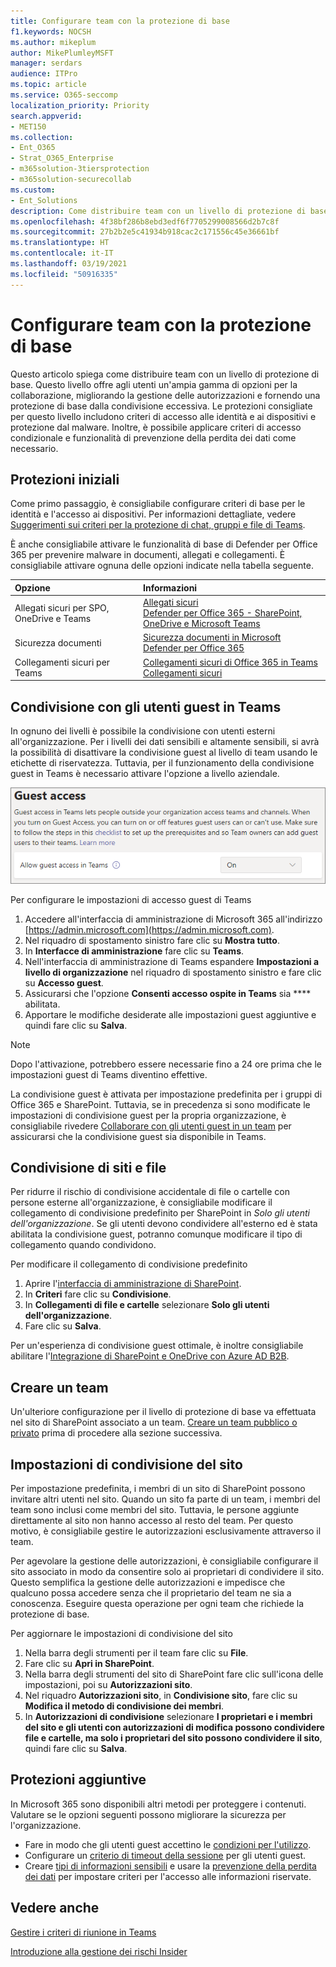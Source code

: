 ```yaml
---
title: Configurare team con la protezione di base
f1.keywords: NOCSH
ms.author: mikeplum
author: MikePlumleyMSFT
manager: serdars
audience: ITPro
ms.topic: article
ms.service: O365-seccomp
localization_priority: Priority
search.appverid:
- MET150
ms.collection:
- Ent_O365
- Strat_O365_Enterprise
- m365solution-3tiersprotection
- m365solution-securecollab
ms.custom:
- Ent_Solutions
description: Come distribuire team con un livello di protezione di base.
ms.openlocfilehash: 4f38bf286b8ebd3edf6f7705299008566d2b7c8f
ms.sourcegitcommit: 27b2b2e5c41934b918cac2c171556c45e36661bf
ms.translationtype: HT
ms.contentlocale: it-IT
ms.lasthandoff: 03/19/2021
ms.locfileid: "50916335"
---
```

# <a name="configure-teams-with-baseline-protection"></a>Configurare team con la protezione di base

Questo articolo spiega come distribuire team con un livello di protezione di base. Questo livello offre agli utenti un'ampia gamma di opzioni per la collaborazione, migliorando la gestione delle autorizzazioni e fornendo una protezione di base dalla condivisione eccessiva. Le protezioni consigliate per questo livello includono criteri di accesso alle identità e ai dispositivi e protezione dal malware. Inoltre, è possibile applicare criteri di accesso condizionale e funzionalità di prevenzione della perdita dei dati come necessario.

## <a name="initial-protections"></a>Protezioni iniziali

Come primo passaggio, è consigliabile configurare criteri di base per le identità e l'accesso ai dispositivi. Per informazioni dettagliate, vedere [Suggerimenti sui criteri per la protezione di chat, gruppi e file di Teams](../security/office-365-security/teams-access-policies.md).

È anche consigliabile attivare le funzionalità di base di Defender per Office 365 per prevenire malware in documenti, allegati e collegamenti. È consigliabile attivare ognuna delle opzioni indicate nella tabella seguente.

|Opzione|Informazioni|
|:------|:-----------|
|Allegati sicuri per SPO, OneDrive e Teams|[Allegati sicuri](../security/office-365-security/atp-safe-attachments.md)<br>[Defender per Office 365 - SharePoint, OneDrive e Microsoft Teams](../security/office-365-security/atp-for-spo-odb-and-teams.md)|
|Sicurezza documenti|[Sicurezza documenti in Microsoft Defender per Office 365](../security/office-365-security/safe-docs.md)|
|Collegamenti sicuri per Teams|[Collegamenti sicuri di Office 365 in Teams](../security/office-365-security/atp-safe-links.md#safe-links-settings-for-microsoft-teamssafe-links-settings-for-microsoft-teams)<br>[Collegamenti sicuri](../security/office-365-security/atp-safe-links.md)|

## <a name="teams-guest-sharing"></a>Condivisione con gli utenti guest in Teams

In ognuno dei livelli è possibile la condivisione con utenti esterni all'organizzazione. Per i livelli dei dati sensibili e altamente sensibili, si avrà la possibilità di disattivare la condivisione guest al livello di team usando le etichette di riservatezza. Tuttavia, per il funzionamento della condivisione guest in Teams è necessario attivare l'opzione a livello aziendale.

![Screenshot dell'opzione di accesso guest in Teams](../media/teams-guest-access-toggle-on.png)

Per configurare le impostazioni di accesso guest di Teams

1. Accedere all'interfaccia di amministrazione di Microsoft 365 all'indirizzo [https://admin.microsoft.com](https://admin.microsoft.com).
2. Nel riquadro di spostamento sinistro fare clic su **Mostra tutto**.
3. In **Interfacce di amministrazione** fare clic su **Teams**.
4. Nell'interfaccia di amministrazione di Teams espandere **Impostazioni a livello di organizzazione** nel riquadro di spostamento sinistro e fare clic su **Accesso guest**.
5. Assicurarsi che l'opzione **Consenti accesso ospite in Teams** sia **** abilitata.
6. Apportare le modifiche desiderate alle impostazioni guest aggiuntive e quindi fare clic su **Salva**.

> [!NOTE]
> Dopo l'attivazione, potrebbero essere necessarie fino a 24 ore prima che le impostazioni guest di Teams diventino effettive.

La condivisione guest è attivata per impostazione predefinita per i gruppi di Office 365 e SharePoint. Tuttavia, se in precedenza si sono modificate le impostazioni di condivisione guest per la propria organizzazione, è consigliabile rivedere [Collaborare con gli utenti guest in un team](./collaborate-as-team.md) per assicurarsi che la condivisione guest sia disponibile in Teams.

## <a name="site-and-file-sharing"></a>Condivisione di siti e file

Per ridurre il rischio di condivisione accidentale di file o cartelle con persone esterne all'organizzazione, è consigliabile modificare il collegamento di condivisione predefinito per SharePoint in *Solo gli utenti dell'organizzazione*. Se gli utenti devono condividere all'esterno ed è stata abilitata la condivisione guest, potranno comunque modificare il tipo di collegamento quando condividono.

Per modificare il collegamento di condivisione predefinito
1. Aprire l'[interfaccia di amministrazione di SharePoint](https://admin.microsoft.com/sharepoint).
2. In **Criteri** fare clic su **Condivisione**.
3. In **Collegamenti di file e cartelle** selezionare **Solo gli utenti dell'organizzazione**.
4. Fare clic su **Salva**.

Per un'esperienza di condivisione guest ottimale, è inoltre consigliabile abilitare l'[Integrazione di SharePoint e OneDrive con Azure AD B2B](/sharepoint/sharepoint-azureb2b-integration-preview).

## <a name="create-a-team"></a>Creare un team

Un'ulteriore configurazione per il livello di protezione di base va effettuata nel sito di SharePoint associato a un team. [Creare un team pubblico o privato](https://support.office.com/article/174adf5f-846b-4780-b765-de1a0a737e2b) prima di procedere alla sezione successiva.

## <a name="site-sharing-settings"></a>Impostazioni di condivisione del sito

Per impostazione predefinita, i membri di un sito di SharePoint possono invitare altri utenti nel sito. Quando un sito fa parte di un team, i membri del team sono inclusi come membri del sito. Tuttavia, le persone aggiunte direttamente al sito non hanno accesso al resto del team. Per questo motivo, è consigliabile gestire le autorizzazioni esclusivamente attraverso il team.

Per agevolare la gestione delle autorizzazioni, è consigliabile configurare il sito associato in modo da consentire solo ai proprietari di condividere il sito. Questo semplifica la gestione delle autorizzazioni e impedisce che qualcuno possa accedere senza che il proprietario del team ne sia a conoscenza. Eseguire questa operazione per ogni team che richiede la protezione di base.

Per aggiornare le impostazioni di condivisione del sito
1. Nella barra degli strumenti per il team fare clic su **File**.
2. Fare clic su **Apri in SharePoint**.
3. Nella barra degli strumenti del sito di SharePoint fare clic sull'icona delle impostazioni, poi su **Autorizzazioni sito**.
4. Nel riquadro **Autorizzazioni sito**, in **Condivisione sito**, fare clic su **Modifica il metodo di condivisione dei membri**.
5. In **Autorizzazioni di condivisione** selezionare **I proprietari e i membri del sito e gli utenti con autorizzazioni di modifica possono condividere file e cartelle, ma solo i proprietari del sito possono condividere il sito**, quindi fare clic su **Salva**.

## <a name="additional-protections"></a>Protezioni aggiuntive

In Microsoft 365 sono disponibili altri metodi per proteggere i contenuti. Valutare se le opzioni seguenti possono migliorare la sicurezza per l'organizzazione.

- Fare in modo che gli utenti guest accettino le [condizioni per l'utilizzo](/azure/active-directory/conditional-access/terms-of-use).
- Configurare un [criterio di timeout della sessione](/azure/active-directory/conditional-access/howto-conditional-access-session-lifetime) per gli utenti guest.
- Creare [tipi di informazioni sensibili](../compliance/sensitive-information-type-learn-about.md) e usare la [prevenzione della perdita dei dati](../compliance/data-loss-prevention-policies.md) per impostare criteri per l'accesso alle informazioni riservate.

## <a name="see-also"></a>Vedere anche

[Gestire i criteri di riunione in Teams](/microsoftteams/meeting-policies-in-teams)

[Introduzione alla gestione dei rischi Insider](../compliance/insider-risk-management-configure.md)